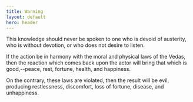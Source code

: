 ```yaml
---
title: Warning
layout: default
hero: header
---
```


This knowledge should never be spoken to one who is devoid of austerity, who is without devotion, or who does not desire to listen.

If the action be in harmony with the moral and physical laws of the Vedas, then the reaction which comes back upon the actor will bring that which is good,--peace, rest, fortune, health, and happiness.

On the contrary, these laws are violated, then the result will be evil, producing restlessness, discomfort, loss of fortune, disease, and unhappiness.
